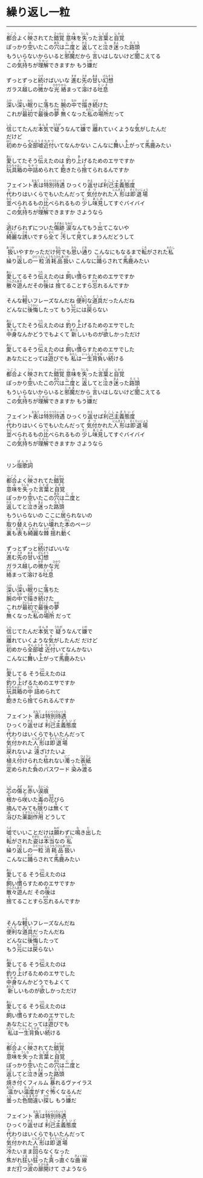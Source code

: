 # 繰り返し一粒
---
<lyric>
<ruby>都合<rt>つごう</rt></ruby>よく<ruby>映<rt>うつ</rt></ruby>されてた<ruby>錯覚<rt>さっかく</rt></ruby> <ruby>意味<rt>いみ</rt></ruby>を<ruby>失<rt>うしな</rt></ruby>った<ruby>言葉<rt>ことば</rt></ruby>と<ruby>自覚<rt>じかく</rt></ruby><br/>&#13;
ぽっかり<ruby>空<rt>あ</rt></ruby>いたこの<ruby>穴<rt>あな</rt></ruby>は<ruby>二度<rt>にど</rt></ruby>と <ruby>返<rt>かえ</rt></ruby>してと<ruby>泣<rt>な</rt></ruby>き<ruby>迷<rt>まよ</rt></ruby>った<ruby>路頭<rt>ろとう</rt></ruby><br/>&#13;
もういらないからいると<ruby>邪魔<rt>じゃま</rt></ruby>だから <ruby>言<rt>い</rt></ruby>いはしないけど<ruby>聞<rt>き</rt></ruby>こえてる<br/>&#13;
この<ruby>気持<rt>きも</rt></ruby>ちが<ruby>理解<rt>りかい</rt></ruby>できますか もう<ruby>嫌<rt>いや</rt></ruby>だ<br/>&#13;
<br/>&#13;
ずっとずっと<ruby>続<rt>つづ</rt></ruby>けばいいな <ruby>進<rt>すす</rt></ruby>む<ruby>先<rt>さき</rt></ruby>の<ruby>甘<rt>あま</rt></ruby>い<ruby>幻想<rt>げんそう</rt></ruby><br/>&#13;
ガラス<ruby>越<rt>こ</rt></ruby>しの<ruby>微<rt>かす</rt></ruby>かな<ruby>光<rt>ひかり</rt></ruby> <ruby>絡<rt>から</rt></ruby>まって<ruby>溶<rt>と</rt></ruby>ける<ruby>吐息<rt>といき</rt></ruby><br/>&#13;
<br/>&#13;
<ruby>深<rt>ふか</rt></ruby>い<ruby>深<rt>ふか</rt></ruby>い<ruby>眠<rt>ねむ</rt></ruby>りに<ruby>落<rt>お</rt></ruby>ちた <ruby>腕<rt>うで</rt></ruby>の<ruby>中<rt>なか</rt></ruby>で<ruby>描<rt>えが</rt></ruby>き<ruby>続<rt>つづ</rt></ruby>けた<br/>&#13;
これが<ruby>最初<rt>さいしょ</rt></ruby>で<ruby>最後<rt>さいご</rt></ruby>の<ruby>夢<rt>ゆめ</rt></ruby> <ruby>無<rt>な</rt></ruby>くなった<ruby>私<rt>わたし</rt></ruby>の<ruby>場所<rt>ばしょ</rt></ruby>だって<br/>&#13;
<br/>&#13;
<ruby>信<rt>しん</rt></ruby>じてたんだ<ruby>本気<rt>ほんき</rt></ruby>で<ruby>疑<rt>うたが</rt></ruby>うなんて<ruby>嫌<rt>いや</rt></ruby>で <ruby>離<rt>はな</rt></ruby>れていくような<ruby>気<rt>き</rt></ruby>がしたんだ<br/>&#13;
だけど<br/>&#13;
<ruby>初<rt>はじ</rt></ruby>めから<ruby>全部嘘近付<rt>ぜんぶうそちかづ</rt></ruby>いてなんかない こんなに<ruby>舞<rt>ま</rt></ruby>い<ruby>上<rt>あ</rt></ruby>がって<ruby>馬鹿<rt>ばか</rt></ruby>みたい<br/>&#13;
<br/>&#13;
<ruby>愛<rt>あい</rt></ruby>してたそう<ruby>伝<rt>つた</rt></ruby>えたのは <ruby>釣<rt>つ</rt></ruby>り<ruby>上<rt>あ</rt></ruby>げるためのエサですか<br/>&#13;
<ruby>玩具<rt>おもちゃ</rt></ruby><ruby>箱<rt>はこ</rt></ruby>の<ruby>中詰<rt>なかつ</rt></ruby>められて <ruby>飽<rt>あ</rt></ruby>きたら<ruby>捨<rt>す</rt></ruby>てられるんですか<br/>&#13;
<br/>&#13;
フェイント<ruby>表<rt>おもて</rt></ruby>は<ruby>特別待遇<rt>とくべつたいぐう</rt></ruby> ひっくり<ruby>返<rt>かえ</rt></ruby>せば<ruby>利己主義態度<rt>りこしゅぎたいど</rt></ruby><br/>&#13;
<ruby>代<rt>か</rt></ruby>わりはいくらでもいたんだって <ruby>気付<rt>きづ</rt></ruby>かれた<ruby>人形<rt>にんぎょう</rt></ruby>は<ruby>即退場<rt>そくたいじょう</rt></ruby><br/>&#13;
<ruby>並<rt>なら</rt></ruby>べられるもの<ruby>比<rt>くら</rt></ruby>べられるもの <ruby>少<rt>すこ</rt></ruby>し<ruby>味見<rt>あじみ</rt></ruby>してすぐバイバイ<br/>&#13;
この<ruby>気持<rt>きも</rt></ruby>ちが<ruby>理解<rt>りかい</rt></ruby>できますか さようなら<br/>&#13;
<br/>&#13;
<ruby>逃<rt>に</rt></ruby>げられずについた<ruby>傷跡<rt>きずあと</rt></ruby> <ruby>涙<rt>なみだ</rt></ruby>なんてもう<ruby>出<rt>で</rt></ruby>てこないや<br/>&#13;
<ruby>綺麗<rt>きれい</rt></ruby>な<ruby>誘<rt>さそ</rt></ruby>いですら<ruby>全<rt>すべ</rt></ruby>て <ruby>汚<rt>よご</rt></ruby>して<ruby>見<rt>み</rt></ruby>てしまうんだどうして<br/>&#13;
<br/>&#13;
<ruby>扱<rt>あつか</rt></ruby>いやすかっただけ<ruby>何<rt>なん</rt></ruby>でも<ruby>思<rt>おも</rt></ruby>い<ruby>通<rt>どお</rt></ruby>り こんなにもなるまで<ruby>転<rt>ころ</rt></ruby>がされた<ruby>私<rt>わたし</rt></ruby><br/>&#13;
<ruby>繰<rt>く</rt></ruby>り<ruby>返<rt>かえ</rt></ruby>しの<ruby>一粒消耗品扱<rt>ひとつぶしょうもうひんあつか</rt></ruby>い こんなに<ruby>踊<rt>おど</rt></ruby>らされて<ruby>馬鹿<rt>ばか</rt></ruby>みたい<br/>&#13;
<br/>&#13;
<ruby>愛<rt>あい</rt></ruby>してるそう<ruby>伝<rt>つた</rt></ruby>えたのは <ruby>飼<rt>か</rt></ruby>い<ruby>慣<rt>な</rt></ruby>らすためのエサですか<br/>&#13;
<ruby>散々遊<rt>さんざんあそ</rt></ruby>んだその<ruby>後<rt>あと</rt></ruby>は <ruby>捨<rt>す</rt></ruby>てることすら<ruby>忘<rt>わす</rt></ruby>れるんですか<br/>&#13;
<br/>&#13;
そんな<ruby>軽<rt>かる</rt></ruby>いフレーズなんだね <ruby>便利<rt>べんり</rt></ruby>な<ruby>道具<rt>どうぐ</rt></ruby>だったんだね<br/>&#13;
どんなに<ruby>後悔<rt>こうかい</rt></ruby>したって もう<ruby>元<rt>もと</rt></ruby>には<ruby>戻<rt>もど</rt></ruby>らない<br/>&#13;
<br/>&#13;
<ruby>愛<rt>あい</rt></ruby>してたそう<ruby>伝<rt>つた</rt></ruby>えたのは <ruby>釣<rt>つ</rt></ruby>り<ruby>上<rt>あ</rt></ruby>げるためのエサでした<br/>&#13;
<ruby>中身<rt>なかみ</rt></ruby>なんかどうでもよくて <ruby>新<rt>あたら</rt></ruby>しいものが<ruby>欲<rt>ほ</rt></ruby>しかっただけ<br/>&#13;
<br/>&#13;
<ruby>愛<rt>あい</rt></ruby>してるそう<ruby>伝<rt>つた</rt></ruby>えたのは <ruby>飼<rt>か</rt></ruby>い<ruby>慣<rt>な</rt></ruby>らすためのエサでした<br/>&#13;
あなたにとっては<ruby>遊<rt>あそ</rt></ruby>びでも <ruby>私<rt>わたし</rt></ruby>は<ruby>一生背負<rt>いっしょうせお</rt></ruby>い<ruby>続<rt>つづ</rt></ruby>ける<br/>&#13;
<br/>&#13;
<ruby>都合<rt>つごう</rt></ruby>よく<ruby>映<rt>うつ</rt></ruby>されてた<ruby>錯覚<rt>さっかく</rt></ruby> <ruby>意味<rt>いみ</rt></ruby>を<ruby>失<rt>うしな</rt></ruby>った<ruby>言葉<rt>ことば</rt></ruby>と<ruby>自覚<rt>じかく</rt></ruby><br/>&#13;
ぽっかり<ruby>空<rt>あ</rt></ruby>いたこの<ruby>穴<rt>あな</rt></ruby>は<ruby>二度<rt>にど</rt></ruby>と <ruby>返<rt>かえ</rt></ruby>してと<ruby>泣<rt>な</rt></ruby>き<ruby>迷<rt>まよ</rt></ruby>った<ruby>路頭<rt>ろとう</rt></ruby><br/>&#13;
もういらないからいると<ruby>邪魔<rt>じゃま</rt></ruby>だから <ruby>言<rt>い</rt></ruby>いはしないけど<ruby>聞<rt>き</rt></ruby>こえてる<br/>&#13;
この<ruby>気持<rt>きも</rt></ruby>ちが<ruby>理解<rt>りかい</rt></ruby>できますか もう<ruby>嫌<rt>いや</rt></ruby>だ<br/>&#13;
<br/>&#13;
フェイント<ruby>表<rt>おもて</rt></ruby>は<ruby>特別待遇<rt>とくべつたいぐう</rt></ruby> ひっくり<ruby>返<rt>かえ</rt></ruby>せば<ruby>利己主義態度<rt>りこしゅぎたいど</rt></ruby><br/>&#13;
<ruby>代<rt>か</rt></ruby>わりはいくらでもいたんだって <ruby>気付<rt>きづ</rt></ruby>かれた<ruby>人形<rt>にんぎょう</rt></ruby>は<ruby>即退場<rt>そくたいじょう</rt></ruby><br/>&#13;
<ruby>並<rt>なら</rt></ruby>べられるもの<ruby>比<rt>くら</rt></ruby>べられるもの <ruby>少<rt>すこ</rt></ruby>し<ruby>味見<rt>あじみ</rt></ruby>してすぐバイバイ<br/>&#13;
この<ruby>気持<rt>きも</rt></ruby>ちが<ruby>理解<rt>りかい</rt></ruby>できますか さようなら<br/>&#13;
<br/>&#13;
<br/>&#13;
リン<ruby>版歌詞<rt>ばんかし</rt></ruby><br/>&#13;
<br/>&#13;
<ruby>都合<rt>つごう</rt></ruby>よく<ruby>映<rt>うつ</rt></ruby>されてた<ruby>錯覚<rt>さっかく</rt></ruby><br/>&#13;
<ruby>意味<rt>いみ</rt></ruby>を<ruby>失<rt>うしな</rt></ruby>った<ruby>言葉<rt>ことば</rt></ruby>と<ruby>自覚<rt>じかく</rt></ruby><br/>&#13;
ぽっかり<ruby>空<rt>あ</rt></ruby>いたこの<ruby>穴<rt>あな</rt></ruby>は<ruby>二度<rt>にど</rt></ruby>と<br/>&#13;
<ruby>返<rt>かえ</rt></ruby>してと<ruby>泣<rt>な</rt></ruby>き<ruby>迷<rt>まよ</rt></ruby>った<ruby>路頭<rt>ろとう</rt></ruby><br/>&#13;
もういらないの ここに<ruby>居<rt>い</rt></ruby>られないの<br/>&#13;
<ruby>取<rt>と</rt></ruby>り<ruby>替<rt>か</rt></ruby>えられない<ruby>壊<rt>こわ</rt></ruby>れた<ruby>本<rt>ほん</rt></ruby>のページ<br/>&#13;
<ruby>裏<rt>うら</rt></ruby>も<ruby>表<rt>おもて</rt></ruby>も<ruby>綺麗<rt>きれい</rt></ruby>な<ruby>棘<rt>とげ</rt></ruby> <ruby>揺<rt>ゆ</rt></ruby>れ<ruby>動<rt>うご</rt></ruby>く<br/>&#13;
<br/>&#13;
ずっとずっと<ruby>続<rt>つづ</rt></ruby>けばいいな<br/>&#13;
<ruby>進<rt>すす</rt></ruby>む<ruby>先<rt>さき</rt></ruby>の<ruby>甘<rt>あま</rt></ruby>い<ruby>幻想<rt>げんそう</rt></ruby><br/>&#13;
ガラス<ruby>越<rt>こ</rt></ruby>しの<ruby>微<rt>かす</rt></ruby>かな<ruby>光<rt>ひかり</rt></ruby><br/>&#13;
<ruby>絡<rt>から</rt></ruby>まって<ruby>溶<rt>と</rt></ruby>ける<ruby>吐息<rt>といき</rt></ruby><br/>&#13;
<br/>&#13;
<ruby>深<rt>ふか</rt></ruby>い<ruby>深<rt>ふか</rt></ruby>い<ruby>眠<rt>ねむ</rt></ruby>りに<ruby>落<rt>お</rt></ruby>ちた<br/>&#13;
<ruby>腕<rt>うで</rt></ruby>の<ruby>中<rt>なか</rt></ruby>で<ruby>描<rt>えが</rt></ruby>き<ruby>続<rt>つづ</rt></ruby>けた<br/>&#13;
これが<ruby>最初<rt>さいしょ</rt></ruby>で<ruby>最後<rt>さいご</rt></ruby>の<ruby>夢<rt>ゆめ</rt></ruby><br/>&#13;
<ruby>無<rt>な</rt></ruby>くなった<ruby>私<rt>わたし</rt></ruby>の<ruby>場所<rt>ばしょ</rt></ruby> だって<br/>&#13;
<br/>&#13;
<ruby>信<rt>しん</rt></ruby>じてたんだ<ruby>本気<rt>ほんき</rt></ruby>で <ruby>疑<rt>うたが</rt></ruby>うなんて<ruby>嫌<rt>いや</rt></ruby>で<br/>&#13;
<ruby>離<rt>はな</rt></ruby>れていくような<ruby>気<rt>き</rt></ruby>がしたんだ だけど<br/>&#13;
<ruby>初<rt>はじ</rt></ruby>めから<ruby>全部嘘<rt>ぜんぶうそ</rt></ruby> <ruby>近付<rt>ちかづ</rt></ruby>いてなんかない<br/>&#13;
こんなに<ruby>舞<rt>ま</rt></ruby>い<ruby>上<rt>あ</rt></ruby>がって<ruby>馬鹿<rt>ばか</rt></ruby>みたい<br/>&#13;
<br/>&#13;
<ruby>愛<rt>あい</rt></ruby>してる そう<ruby>伝<rt>つた</rt></ruby>えたのは<br/>&#13;
<ruby>釣<rt>つ</rt></ruby>り<ruby>上<rt>あ</rt></ruby>げるためのエサですか<br/>&#13;
<ruby>玩具箱<rt>おもちゃばこ</rt></ruby>の<ruby>中<rt>なか</rt></ruby> <ruby>詰<rt>つ</rt></ruby>められて<br/>&#13;
<ruby>飽<rt>あ</rt></ruby>きたら<ruby>捨<rt>す</rt></ruby>てられるんですか<br/>&#13;
<br/>&#13;
フェイント <ruby>表<rt>おもて</rt></ruby>は<ruby>特別待遇<rt>とくべつたいぐう</rt></ruby><br/>&#13;
ひっくり<ruby>返<rt>かえ</rt></ruby>せば <ruby>利己主義態度<rt>りこしゅぎたいど</rt></ruby><br/>&#13;
<ruby>代<rt>か</rt></ruby>わりはいくらでもいたんだって<br/>&#13;
<ruby>気付<rt>きづ</rt></ruby>かれた<ruby>人形<rt>にんぎょう</rt></ruby>は<ruby>即退場<rt>そくたいじょう</rt></ruby><br/>&#13;
<ruby>戻<rt>もど</rt></ruby>れないよ <ruby>遠<rt>とお</rt></ruby>ざけたいよ<br/>&#13;
<ruby>植<rt>う</rt></ruby>え<ruby>付<rt>つ</rt></ruby>けられた<ruby>枯<rt>か</rt></ruby>れない<ruby>濁<rt>にご</rt></ruby>った<ruby>表紙<rt>ひょうし</rt></ruby><br/>&#13;
<ruby>定<rt>さだ</rt></ruby>められた<ruby>負<rt>ふ</rt></ruby>のパスワード <ruby>染<rt>し</rt></ruby>み<ruby>渡<rt>わた</rt></ruby>る<br/>&#13;
<br/>&#13;
<br/>&#13;
<ruby>芯<rt>しん</rt></ruby>の<ruby>傷<rt>きず</rt></ruby>と<ruby>赤<rt>あか</rt></ruby>い<ruby>涙痕<rt>るいこん</rt></ruby><br/>&#13;
<ruby>根<rt>ね</rt></ruby>から<ruby>咲<rt>さ</rt></ruby>いた<ruby>毒<rt>どく</rt></ruby>の<ruby>花<rt>はな</rt></ruby>びら<br/>&#13;
<ruby>摘<rt>つ</rt></ruby>んでみても<ruby>限<rt>かぎ</rt></ruby>りは<ruby>無<rt>な</rt></ruby>くて<br/>&#13;
<ruby>浴<rt>あ</rt></ruby>びた<ruby>薬副作用<rt>くすりふくさよう</rt></ruby> どうして<br/>&#13;
<br/>&#13;
<ruby>嘘<rt>うそ</rt></ruby>でいいことだけは<ruby>願<rt>ねが</rt></ruby>わずに<ruby>鳴<rt>な</rt></ruby>き<ruby>出<rt>だ</rt></ruby>した<br/>&#13;
<ruby>転<rt>ころ</rt></ruby>がされた<ruby>姿<rt>すがた</rt></ruby>は<ruby>本当<rt>ほんとう</rt></ruby>なの <ruby>私<rt>わたし</rt></ruby><br/>&#13;
<ruby>繰<rt>く</rt></ruby>り<ruby>返<rt>かえ</rt></ruby>しの<ruby>一粒<rt>ひとつぶ</rt></ruby> <ruby>消耗品扱<rt>しょうもうひんあつか</rt></ruby>い<br/>&#13;
こんなに<ruby>踊<rt>おど</rt></ruby>らされて<ruby>馬鹿<rt>ばか</rt></ruby>みたい<br/>&#13;
<br/>&#13;
<ruby>愛<rt>あい</rt></ruby>してる そう<ruby>伝<rt>つた</rt></ruby>えたのは<br/>&#13;
<ruby>飼<rt>か</rt></ruby>い<ruby>慣<rt>な</rt></ruby>らすためのエサですか<br/>&#13;
<ruby>散々遊<rt>さんざんあそ</rt></ruby>んだ その<ruby>後<rt>あと</rt></ruby>は<br/>&#13;
<ruby>捨<rt>す</rt></ruby>てることすら<ruby>忘<rt>わす</rt></ruby>れるんですか<br/>&#13;
<br/>&#13;
<br/>&#13;
そんな<ruby>軽<rt>かる</rt></ruby>いフレーズなんだね<br/>&#13;
<ruby>便利<rt>べんり</rt></ruby>な<ruby>道具<rt>どうぐ</rt></ruby>だったんだね<br/>&#13;
どんなに<ruby>後悔<rt>こうかい</rt></ruby>したって<br/>&#13;
もう<ruby>元<rt>もと</rt></ruby>には<ruby>戻<rt>もど</rt></ruby>らない<br/>&#13;
<br/>&#13;
<ruby>愛<rt>あい</rt></ruby>してる そう<ruby>伝<rt>つた</rt></ruby>えたのは<br/>&#13;
<ruby>釣<rt>つ</rt></ruby>り<ruby>上<rt>あ</rt></ruby>げるためのエサでした<br/>&#13;
<ruby>中身<rt>なかみ</rt></ruby>なんかどうでもよくて<br/>&#13;
<ruby>新<rt>あたら</rt></ruby>しいものが<ruby>欲<rt>ほ</rt></ruby>しかっただけ<br/>&#13;
<br/>&#13;
<ruby>愛<rt>あい</rt></ruby>してる そう<ruby>伝<rt>つた</rt></ruby>えたのは<br/>&#13;
<ruby>飼<rt>か</rt></ruby>い<ruby>慣<rt>な</rt></ruby>らすためのエサでした<br/>&#13;
あなたにとっては<ruby>遊<rt>あそ</rt></ruby>びでも<br/>&#13;
<ruby>私<rt>わたし</rt></ruby>は<ruby>一生背負<rt>いっしょうせお</rt></ruby>い<ruby>続<rt>つづ</rt></ruby>ける<br/>&#13;
<br/>&#13;
<ruby>都合<rt>つごう</rt></ruby>よく<ruby>映<rt>うつ</rt></ruby>されてた<ruby>錯覚<rt>さっかく</rt></ruby><br/>&#13;
<ruby>意味<rt>いみ</rt></ruby>を<ruby>失<rt>うしな</rt></ruby>った<ruby>言葉<rt>ことば</rt></ruby>と<ruby>自覚<rt>じかく</rt></ruby><br/>&#13;
ぽっかり<ruby>空<rt>あ</rt></ruby>いたこの<ruby>穴<rt>あな</rt></ruby>は<ruby>二度<rt>にど</rt></ruby>と<br/>&#13;
<ruby>返<rt>かえ</rt></ruby>してと<ruby>泣<rt>な</rt></ruby>き<ruby>迷<rt>まよ</rt></ruby>った<ruby>路頭<rt>ろとう</rt></ruby><br/>&#13;
<ruby>焼<rt>や</rt></ruby>き<ruby>付<rt>つ</rt></ruby>くフィルム <ruby>暴<rt>あば</rt></ruby>れるヴァイラス<br/>&#13;
<ruby>温<rt>あたた</rt></ruby>かい<ruby>温度<rt>おんど</rt></ruby>がすぐ<ruby>怖<rt>こわ</rt></ruby>くなるんだ<br/>&#13;
<ruby>曇<rt>くも</rt></ruby>った<ruby>色間違<rt>いろまちが</rt></ruby>い<ruby>探<rt>さが</rt></ruby>し もう<ruby>嫌<rt>いや</rt></ruby>だ<br/>&#13;
<br/>&#13;
フェイント <ruby>表<rt>おもて</rt></ruby>は<ruby>特別待遇<rt>とくべつたいぐう</rt></ruby><br/>&#13;
ひっくり<ruby>返<rt>かえ</rt></ruby>せば <ruby>利己主義態度<rt>りこしゅぎたいど</rt></ruby><br/>&#13;
<ruby>代<rt>か</rt></ruby>わりはいくらでもいたんだって<br/>&#13;
<ruby>気付<rt>きづ</rt></ruby>かれた<ruby>人形<rt>にんぎょう</rt></ruby>は<ruby>即退場<rt>そくたいじょう</rt></ruby><br/>&#13;
<ruby>冷<rt>つめ</rt></ruby>たいまま<ruby>回<rt>まわ</rt></ruby>らなくなった<br/>&#13;
<ruby>焦<rt>こ</rt></ruby>がれ<ruby>狂<rt>くる</rt></ruby>い<ruby>狂<rt>くる</rt></ruby>った<ruby>真<rt>ま</rt></ruby>っ<ruby>直<rt>す</rt></ruby>ぐな<ruby>曲線<rt>きょくせん</rt></ruby><br/>&#13;
まだ<ruby>打<rt>う</rt></ruby>つ<ruby>波<rt>なみ</rt></ruby>の<ruby>扉開<rt>とびらあ</rt></ruby>けて さようなら<br/>&#13;
</lyric>
